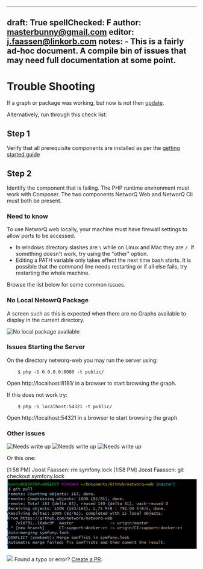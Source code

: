 
---
draft: True
spellChecked: F
author: masterbunny@gmail.com
editor: j.faassen@linkorb.com
notes: - This is a fairly ad-hoc document. A compile bin of issues that may need full documentation at some point.
---


# Trouble Shooting

If a graph or package was working, but now is not then [update](updatingNQ.md).

Alternatively, run through this check list:

## Step 1

Verify that all prerequisite components are installed as per the [getting started guide](getting-started.md)

## Step 2

Identify the component that is failing. The PHP runtime environment must work with Composer.
The two components NetworQ Web and NetworQ Cli must both be present.


### Need to know

To use NetworQ web locally, your machine must have firewall settings to allow ports to be accessed.

* In windows directory slashes are `\` while on Linux and Mac they are `/`. If something doesn't work, try using the "other" option. 
* Editing a PATH variable only takes effect the next time bash starts. It is possible that the command line needs restarting or if all else fails, try restarting the whole machine.


Browse the list below for some common issues.

### No Local NetowrQ Package

A screen such as this is expected when there are no Graphs available to display in the current directory.

![No local package available](/images/TS_NoPackage.PNG) 

### Issues Starting the Server

On the directory networq-web you may run the server using:

```
    $ php -S 0.0.0.0:8080 -t public/
```

Open http://localhost:8181/ in a browser to start browsing the graph.

If this does not work try:

```
	$ php -S localhost:54321 -t public/

```
Open http://localhost:54321 in a browser to start browsing the graph.

### Other issues

![Needs write up](/images/TS_ComposerError.PNG) 
![Needs write up](/images/TS_composerFail.PNG) 
![Needs write up](/images/TS_ComposerFail_PoorPHPLibSet.PNG) 


Or this one:

[1:58 PM] Joost Faassen: rm symfony.lock
[1:58 PM] Joost Faassen: git checkout symfony.lock
![Needs write up](/images/TS_SyncErrorSymfony.PNG)

<img src="https://github.com/favicon.ico" width="48"> Found a typo or error? [Create a PR](https://github.com/networq/www.networq.io).








